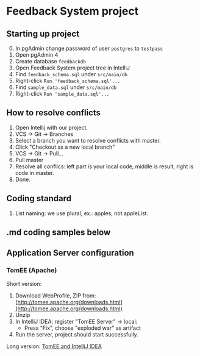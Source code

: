 # Feedback System project
## Starting up project
0. In pgAdmin change password of user `postgres` to `testpass`  
1. Open pgAdmin 4
2. Create database `feedbackdb`
3. Open Feedback System project tree in IntelliJ
4. Find `feedback_schema.sql` under `src/main/db`
5. Right-click `Run 'feedback_schema.sql'...`
4. Find `sample_data.sql` under `src/main/db`
5. Right-click `Run 'sample_data.sql'...`

## How to resolve conflicts
1. Open Intellij with our project.
2. VCS -> Git -> Branches
3. Select a branch you want to resolve conflicts with master.
4. Click "Checkout as a new local branch"
5. VCS -> Git -> Pull...
6. Pull master
7. Resolve all conflics:
left part is your local code, middle is result, right is code in master.  
8. Done.

## Coding standard
1. List naming: we use plural, ex.: apples, not appleList.









## .md coding samples below

## Application Server configuration

### TomEE (Apache)
Short version:
1. Download WebProfile, ZIP from: [http://tomee.apache.org/downloads.html](http://tomee.apache.org/downloads.html)
2. Unzip
4. In IntelliJ IDEA: register "TomEE Server" -> local:
    * Press "Fix", choose "exploded war" as artifact
5. Run the server, project should start successfully.

Long version: [TomEE and IntelliJ IDEA](http://tomee.apache.org/tomee-and-intellij.html)